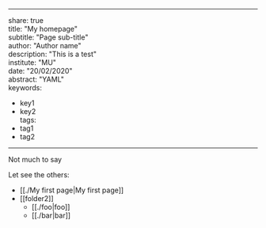   
---  
share: true  
title: "My homepage"  
subtitle: "Page sub-title"  
author: "Author name"  
description: "This is a test"  
institute: "MU"  
date: "20/02/2020"  
abstract: "YAML"  
keywords:   
  - key1  
  - key2  
tags:  
  - tag1  
  - tag2  
---  
  
  
Not much to say  
  
Let see the others:  
- [[./My first page|My first page]]  
- [[folder2]]  
	- [[./foo|foo]]  
	- [[./bar|bar]]